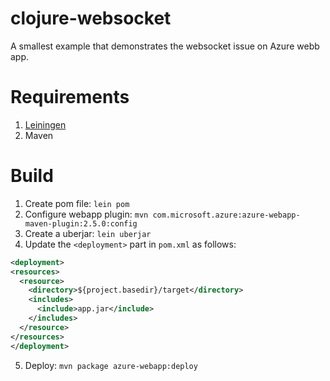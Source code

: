 # clojure-websocket

A smallest example that demonstrates the websocket issue on Azure webb app.

# Requirements
1. [Leiningen](https://leiningen.org)
2. Maven

# Build
1. Create pom file: `lein pom`
2. Configure webapp plugin: `mvn com.microsoft.azure:azure-webapp-maven-plugin:2.5.0:config`
3. Create a uberjar: `lein uberjar`
4. Update the `<deployment>` part in `pom.xml` as follows:
```xml
<deployment>
<resources>
  <resource>
    <directory>${project.basedir}/target</directory>
    <includes>
      <include>app.jar</include>
    </includes>
  </resource>
</resources>
</deployment>
```
5. Deploy: `mvn package azure-webapp:deploy`